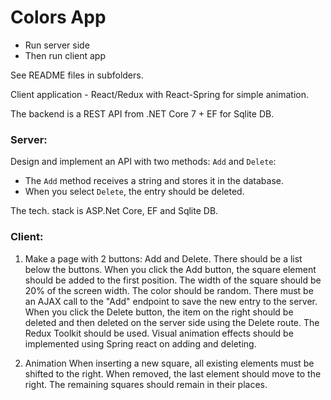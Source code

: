 # Colors App

- Run server side
- Then run client app

See README files in subfolders.

Client application - React/Redux with React-Spring for simple animation.

The backend is a REST API from .NET Core 7 + EF for Sqlite DB.


### Server:

Design and implement an API with two methods: `Add` and `Delete`:
- The `Add` method receives a string and stores it in the database.
- When you select `Delete`, the entry should be deleted.

The tech. stack is ASP.Net Core, EF and Sqlite DB.
    
### Client:

1. Make a page with 2 buttons: Add and Delete.
    There should be a list below the buttons.
    When you click the Add button, the square element should be added to the first position.
    The width of the square should be 20% of the screen width. The color should be random.
    There must be an AJAX call to the "Add" endpoint to save the new entry to the server.
    When you click the Delete button, the item on the right should be deleted and then deleted on the server side using the Delete route.
    The Redux Toolkit should be used.
    Visual animation effects should be implemented using Spring react on adding and deleting.

3. Animation
     When inserting a new square, all existing elements must be shifted to the right.
     When removed, the last element should move to the right. The remaining squares should remain in their places.
